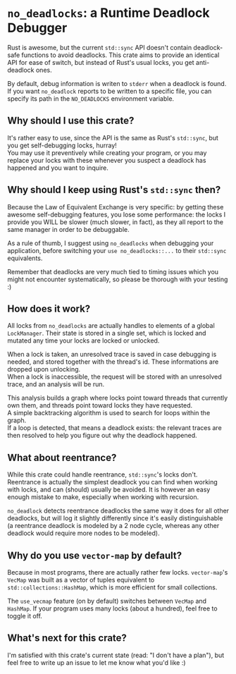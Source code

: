 # `no_deadlocks`: a Runtime Deadlock Debugger
Rust is awesome, but the current `std::sync` API doesn't contain deadlock-safe functions to avoid deadlocks. This crate aims to provide an identical API for ease of switch, but instead of Rust's usual locks, you get anti-deadlock ones.

By default, debug information is writen to `stderr` when a deadlock is found. If you want `no_deadlock` reports to be written to a specific file, you can specify its path in the `NO_DEADLOCKS` environment variable.

## Why should I use this crate?
It's rather easy to use, since the API is the same as Rust's `std::sync`, but you get self-debugging locks, hurray!  
You may use it preventively while creating your program, or you may replace your locks with these whenever you suspect a deadlock has happened and you want to inquire.

## Why should I keep using Rust's `std::sync` then?
Because the Law of Equivalent Exchange is very specific: by getting these awesome self-debugging features, you lose some performance: the locks I provide you WILL be slower (much slower, in fact), as they all report to the same manager in order to be debuggable.

As a rule of thumb, I suggest using `no_deadlocks` when debugging your application, before switching your `use no_deadlocks::...` to their `std::sync` equivalents. 

Remember that deadlocks are very much tied to timing issues which you might not encounter systematically, so please be thorough with your testing :)

## How does it work?
All locks from `no_deadlocks` are actually handles to elements of a global `LockManager`. Their state is stored in a single set, which is locked and mutated any time your locks are locked or unlocked.

When a lock is taken, an unresolved trace is saved in case debugging is needed, and stored together with the thread's id. These informations are dropped upon unlocking.  
When a lock is inaccessible, the request will be stored with an unresolved trace, and an analysis will be run.

This analysis builds a graph where locks point toward threads that currently own them, and threads point toward locks they have requested.  
A simple backtracking algorithm is used to search for loops within the graph.  
If a loop is detected, that means a deadlock exists: the relevant traces are then resolved to help you figure out why the deadlock happened.

## What about reentrance?
While this crate could handle reentrance, `std::sync`'s locks don't. Reentrance is actually the simplest deadlock you can find when working with locks, and can (should) usually be avoided. It is however an easy enough mistake to make, especially when working with recursion.

`no_deadlock` detects reentrance deadlocks the same way it does for all other deadlocks, but will log it slightly differently since it's easily distinguishable (a reentrance deadlock is modeled by a 2 node cycle, whereas any other deadlock would require more nodes to be modeled).

## Why do you use `vector-map` by default?
Because in most programs, there are actually rather few locks. `vector-map`'s `VecMap` was built as a vector of tuples equivalent to `std::collections::HashMap`, which is more efficient for small collections.

The `use_vecmap` feature (on by default) switches between `VecMap` and `HashMap`. If your program uses many locks (about a hundred), feel free to toggle it off.

## What's next for this crate?
I'm satisfied with this crate's current state (read: "I don't have a plan"), but feel free to write up an issue to let me know what you'd like :)
